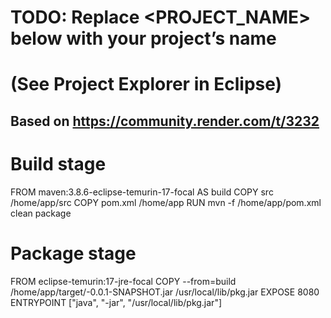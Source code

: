 # TODO: Replace <PROJECT_NAME> below with your project’s name
#       (See Project Explorer in Eclipse)


## Based on https://community.render.com/t/3232

# Build stage
FROM maven:3.8.6-eclipse-temurin-17-focal AS build
COPY src /home/app/src
COPY pom.xml /home/app
RUN mvn -f /home/app/pom.xml clean package

# Package stage
FROM eclipse-temurin:17-jre-focal
COPY --from=build /home/app/target/<MtgCollection>-0.0.1-SNAPSHOT.jar /usr/local/lib/pkg.jar
EXPOSE 8080
ENTRYPOINT ["java", "-jar", "/usr/local/lib/pkg.jar"]